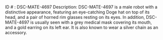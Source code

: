 ID # : DSC-MATE-4697
Description: DSC-MATE-4697 is a male robot with a distinctive appearance, featuring an eye-catching Doge hat on top of its head, and a pair of horned rim glasses resting on its eyes. In addition, DSC-MATE-4697 is usually seen with a grey medical mask covering its mouth, and a gold earring on its left ear. It is also known to wear a silver chain as an accessory.